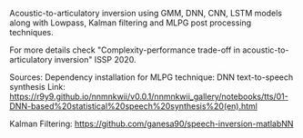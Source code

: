 Acoustic-to-articulatory inversion using GMM, DNN, CNN, LSTM models along with Lowpass, Kalman filtering and MLPG post processing techniques.

For more details check "Complexity-performance trade-off in acoustic-to-articulatory inversion" ISSP 2020.

Sources:
Dependency installation for MLPG technique:
DNN text-to-speech synthesis
Link: https://r9y9.github.io/nnmnkwii/v0.0.1/nnmnkwii_gallery/notebooks/tts/01-DNN-based%20statistical%20speech%20synthesis%20(en).html 

Kalman Filtering: https://github.com/ganesa90/speech-inversion-matlabNN
